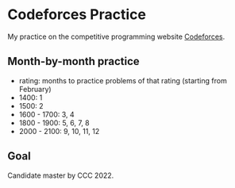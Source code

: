# Codeforces Practice

My practice on the competitive programming website [Codeforces](https://codeforces.com).

## Month-by-month practice

- rating: months to practice problems of that rating (starting from February)
- 1400: 1
- 1500: 2
- 1600 - 1700: 3, 4
- 1800 - 1900: 5, 6, 7, 8
- 2000 - 2100: 9, 10, 11, 12

## Goal

Candidate master by CCC 2022.
